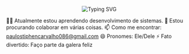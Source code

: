 <p align="center">
  <img src="https://readme-typing-svg.herokuapp.com?font=Fira+Code&size=24&pause=1000&color=A020F0&center=true&vCenter=true&width=600&lines=Oi%2C+eu+sou+o+Paulo+Stiphen!;Sou+iniciante+em+tecnologia;Aprendendo+um+commit+de+cada+vez+%F0%9F%9A%80;Futuro+dev+e+criador+da+ZK+Pods" alt="Typing SVG" />
</p>



👋🌱 Atualmente estou aprendendo desenvolvimento de sistemas.
💞️ Estou procurando colaborar em várias coisas.
📫 Como me encontrar: paulostiphencarvalho086@gmail.com
😄 Pronomes: Ele/Dele
⚡ Fato divertido: Faço parte da galera feliz
<!---
paulostiphen/paulostiphen is a ✨ special ✨ repository because its `README.md` (this file) appears on your GitHub profile.
You can click the Preview link to take a look at your changes.
--->
